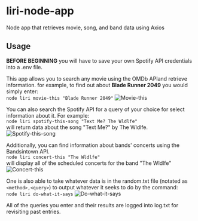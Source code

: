# liri-node-app
Node app that retrieves movie, song, and band data using Axios

## Usage  

**BEFORE BEGINNING** you will have to save your own Spotify API credentials into a .env file.  

This app allows you to search any movie using the OMDb APIand retrieve information. for example, to find out about **Blade Runner 2049** you would simply enter:   
```node liri movie-this "Blade Runner 2049"```
![Movie-this](./images/movie-this.gif)  

You can also search the Spotify API for a query of your choice for select information about it. For example:  
```node liri spotify-this-song "Text Me? The Wldlfe"```  
will return data about the song "Text Me?" by The Wldlfe.
![Spotify-this-song](./images/spotify-this-song.gif)  

Additionally, you can find information about bands' concerts using the Bandsintown API.  
```node liri concert-this "The Wldlfe"```   
will display all of the scheduled concerts for the band "The Wldlfe"  
![Concert-this](./images/concert-this.gif)  

One is also able to take whatever data is in the random.txt file (notated as `<method>,<query>`) to output whatever it seeks to do by the command:  
 ```node liri do-what-it-says```
 ![Do-what-it-says](./images/do-what-it-says.gif)  
 
 All of the queries you enter and their results are logged into log.txt for revisiting past entries.
